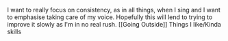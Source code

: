 I want to really focus on consistency, as in all things, when I sing and I want to emphasise taking care of my voice.
Hopefully this will lend to trying to improve it slowly as I'm in no real rush.
[[Going Outside]] Things I like/Kinda skills
